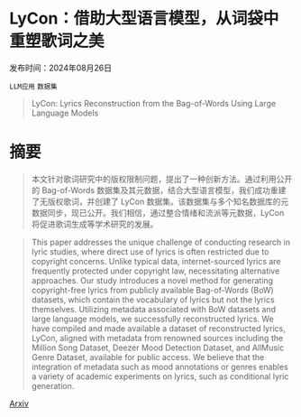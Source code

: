 # LyCon：借助大型语言模型，从词袋中重塑歌词之美

发布时间：2024年08月26日

`LLM应用` `数据集`

> LyCon: Lyrics Reconstruction from the Bag-of-Words Using Large Language Models

# 摘要

> 本文针对歌词研究中的版权限制问题，提出了一种创新方法。通过利用公开的 Bag-of-Words 数据集及其元数据，结合大型语言模型，我们成功重建了无版权歌词，并创建了 LyCon 数据集。该数据集与多个知名数据库的元数据同步，现已公开。我们相信，通过整合情绪和流派等元数据，LyCon 将促进歌词生成等学术研究的发展。

> This paper addresses the unique challenge of conducting research in lyric studies, where direct use of lyrics is often restricted due to copyright concerns. Unlike typical data, internet-sourced lyrics are frequently protected under copyright law, necessitating alternative approaches. Our study introduces a novel method for generating copyright-free lyrics from publicly available Bag-of-Words (BoW) datasets, which contain the vocabulary of lyrics but not the lyrics themselves. Utilizing metadata associated with BoW datasets and large language models, we successfully reconstructed lyrics. We have compiled and made available a dataset of reconstructed lyrics, LyCon, aligned with metadata from renowned sources including the Million Song Dataset, Deezer Mood Detection Dataset, and AllMusic Genre Dataset, available for public access. We believe that the integration of metadata such as mood annotations or genres enables a variety of academic experiments on lyrics, such as conditional lyric generation.

[Arxiv](https://arxiv.org/abs/2408.14750)